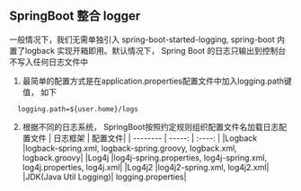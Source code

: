 ## SpringBoot 整合 logger

一般情况下，我们无需单独引入 spring-boot-started-logging, spring-boot 内置了logback 实现开箱即用。默认情况下， Spring Boot 的日志只输出到控制台
不写入任何日志文件中

1. 最简单的配置方式是在application.properties配置文件中加入logging.path键值， 如下
````
  logging.path=${user.home}/logs
````
2. 根据不同的日志系统， SpringBoot按照约定规则组织配置文件名加载日志配置文件
| 日志框架 | 配置文件|
| --------   | -----:   | :----: |
|Logback   |logback-spring.xml, logback-spring.groovy, logback.xml, logback.groovy|
|Log4j     |log4j-spring.properties, log4j-spring.xml, log4j.properties, log4j.xml|
|Log4j2    |log4j2-spring.xml, log4j2.xml|
|JDK(Java Util Logging)| logging.properties|
